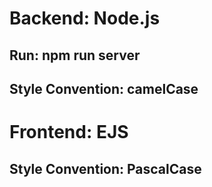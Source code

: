 # Backend: Node.js

## Run: npm run server

## Style Convention: camelCase

# Frontend: EJS

## Style Convention: PascalCase
